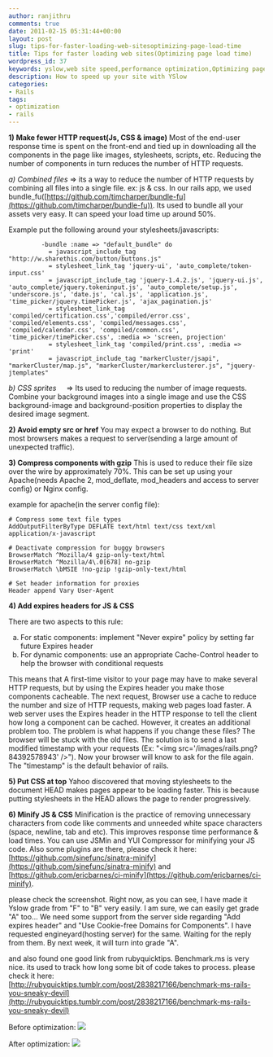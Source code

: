 ```yaml
---
author: ranjithru
comments: true
date: 2011-02-15 05:31:44+00:00
layout: post
slug: tips-for-faster-loading-web-sitesoptimizing-page-load-time
title: Tips for faster loading web sites(Optimizing page load time)
wordpress_id: 37
keywords: yslow,web site speed,performance optimization,Optimizing page load time,faster loading web sites
description: How to speed up your site with YSlow
categories:
- Rails
tags:
- optimization
- rails
---
```


**1) Make fewer HTTP request(Js, CSS & image)**
Most of the end-user response time is spent on the front-end and tied up in downloading all the components in the page like images, stylesheets, scripts, etc. Reducing the number of components in turn reduces the number of HTTP requests.
<!--more-->
_a) Combined files_ => its a way to reduce the number of HTTP requests by combining all files into a single file. ex: js & css.
In our rails app, we used bundle_fu([https://github.com/timcharper/bundle-fu](https://github.com/timcharper/bundle-fu)). Its used to bundle all your assets very easy. It can speed your load time up around 50%.

Example put the following around your stylesheets/javascripts:

    
             -bundle :name => "default_bundle" do
               = javascript_include_tag "http://w.sharethis.com/button/buttons.js"
               = stylesheet_link_tag 'jquery-ui', 'auto_complete/token-input.css'
               = javascript_include_tag 'jquery-1.4.2.js', 'jquery-ui.js', 'auto_complete/jquery.tokeninput.js', 'auto_complete/setup.js', 'underscore.js', 'date.js', 'cal.js', 'application.js', 'time_picker/jquery.timePicker.js', 'ajax_pagination.js'
               = stylesheet_link_tag 'compiled/certification.css','compiled/error.css', 'compiled/elements.css', 'compiled/messages.css', 'compiled/calendar.css', 'compiled/common.css', 'time_picker/timePicker.css', :media => 'screen, projection'
               = stylesheet_link_tag 'compiled/print.css', :media => 'print'
               = javascript_include_tag "markerCluster/jsapi", "markerCluster/map.js", "markerCluster/markerclusterer.js", "jquery-jtemplates"
    


_b) CSS sprites_     => Its used to reducing the number of image requests. Combine your background images into a single image and use the CSS background-image and background-position properties to display the desired image segment.

**2) Avoid empty src or href**
You may expect a browser to do nothing. But most browsers makes a request to server(sending a large amount of unexpected traffic).

**3) Compress components with gzip**
This is used to reduce their file size over the wire by approximately 70%. This can be set up using your Apache(needs Apache 2, mod_deflate, mod_headers and access to server config) or Nginx config.

example for apache(in the server config file):

    
    
    # Compress some text file types
    AddOutputFilterByType DEFLATE text/html text/css text/xml application/x-javascript
    
    # Deactivate compression for buggy browsers
    BrowserMatch ^Mozilla/4 gzip-only-text/html
    BrowserMatch ^Mozilla/4\.0[678] no-gzip
    BrowserMatch \bMSIE !no-gzip !gzip-only-text/html
    
    # Set header information for proxies
    Header append Vary User-Agent



**4) Add expires headers for JS & CSS**

There are two aspects to this rule:
<ol type='a'>
<li> For static components: implement "Never expire" policy by setting far future Expires header</li>
<li> For dynamic components: use an appropriate Cache-Control header to help the browser with conditional requests</li>
</ol>

This means that A first-time visitor to your page may have to make several HTTP requests, but by using the Expires header you make those components cacheable. The next request, Browser use a cache to reduce the number and size of HTTP requests, making web pages load faster. A web server uses the Expires header in the HTTP response to tell the client how long a component can be cached. However, it creates an additional problem too. The problem is what happens if you change these files? The browser will be stuck with the old files. The solution is to send a last modified timestamp with your requests (Ex: "&lt;img src='/images/rails.png?84392578943' /&gt;"). Now your browser will know to ask for the file again. The "timestamp" is the default behavior of rails.

**5) Put CSS at top**
Yahoo discovered that moving stylesheets to the document HEAD makes pages appear to be loading faster. This is because putting stylesheets in the HEAD allows the page to render progressively.

**6) Minify JS & CSS**
Minification is the practice of removing unnecessary characters from code like comments and unneeded white space characters (space, newline, tab and etc). This improves response time performance & load times. You can use JSMin and YUI Compressor for minifying your JS code. Also some plugins are there, please check it here: [https://github.com/sinefunc/sinatra-minify](https://github.com/sinefunc/sinatra-minify) and [https://github.com/ericbarnes/ci-minify](https://github.com/ericbarnes/ci-minify).

please check the screenshot. Right now, as you can see, I have made it Yslow grade from "F" to "B" very easily. I am sure, we can easily get grade "A" too... We need some support from the server side regarding "Add expires header" and "Use Cookie-free Domains for Components". I have requested engineyard(hosting server) for the same. Waiting for the reply from them. By next week, it will turn into grade "A".

and also found one good link from rubyquicktips. Benchmark.ms is very nice. its used to track how long some bit of code takes to process. please check it here: [http://rubyquicktips.tumblr.com/post/2838217166/benchmark-ms-rails-you-sneaky-devil](http://rubyquicktips.tumblr.com/post/2838217166/benchmark-ms-rails-you-sneaky-devil)

Before optimization:
[![](http://ranjithonrails.files.wordpress.com/2011/02/screenshot.png?w=300)](http://ranjithonrails.files.wordpress.com/2011/02/screenshot.png)

After optimization:
[![](http://ranjithonrails.files.wordpress.com/2011/02/picture-4.png?w=300)](http://ranjithonrails.files.wordpress.com/2011/02/picture-4.png)
